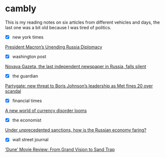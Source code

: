# cambly

This is my reading notes on six articles from different vehicles and days, the last one was a bit old because I was tired of politics.

- [x] new york times

[President Macron’s Unending Russia Diplomacy](https://www.nytimes.com/2022/03/28/world/europe/macron-france-russia-ukraine.html)

- [x] washington post

[Novaya Gazeta, the last independent newspaper in Russia, falls silent](https://www.washingtonpost.com/world/2022/03/28/russia-press-freedom-novaya-gazeta/)

- [x] the guardian

[Partygate: new threat to Boris Johnson’s leadership as Met fines 20 over scandal](https://www.theguardian.com/politics/2022/mar/29/partygate-new-threat-to-boris-johnsons-leadership-as-met-fines-20-over-scandal)

- [x] financial times

[A new world of currency disorder looms](https://www.ft.com/content/f18cf835-02a0-44ff-875f-7de7facba54e)

- [x] the economist

[Under unprecedented sanctions, how is the Russian economy faring?](https://www.economist.com/finance-and-economics/2022/03/30/under-unprecedented-sanctions-how-is-the-russian-economy-faring)

- [x] wall street journal

[‘Dune’ Movie Review: From Grand Vision to Sand Trap](https://www.wsj.com/articles/dune-movie-review-hbo-max-zendaya-11634662206?mod=article_inline)
